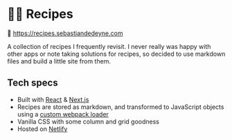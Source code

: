 # 👨‍🍳 Recipes

🔗 https://recipes.sebastiandedeyne.com

A collection of recipes I frequently revisit. I never really was happy with other apps or note taking solutions for recipes, so decided to use markdown files and build a little site from them.

## Tech specs

- Built with [React](https://reactjs.org/) & [Next.js](https://nextjs.org/)
- Recipes are stored as markdown, and transformed to JavaScript objects using a [custom webpack loader](https://github.com/sebastiandedeyne/recipes.sebastiandedeyne.com/blob/master/build/recipe-loader.js)
- Vanilla CSS with some column and grid goodness
- Hosted on [Netlify](https://netlify.com)
